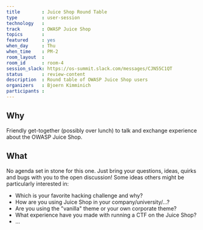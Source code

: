 ```yaml
---
title        : Juice Shop Round Table
type         : user-session
technology   :
track        : OWASP Juice Shop
topics       :
featured     : yes
when_day     : Thu
when_time    : PM-2
room_layout  :
room_id      : room-4
session_slack: https://os-summit.slack.com/messages/CJN55C1QT
status       : review-content
description  : Round table of OWASP Juice Shop users
organizers   : Bjoern Kimminich
participants :
---
```


## Why

Friendly get-together (possibly over lunch) to talk and exchange
experience about the OWASP Juice Shop.

## What

No agenda set in stone for this one. Just bring your questions, ideas,
quirks and bugs with you to the open discussion! Some ideas others might be particularly interested in:

* Which is your favorite hacking challenge and why?
* How are you using Juice Shop in your company/university/...?
* Are you using the "vanilla" theme or your own corporate theme?
* What experience have you made with running a CTF on the Juice Shop?
* ...
